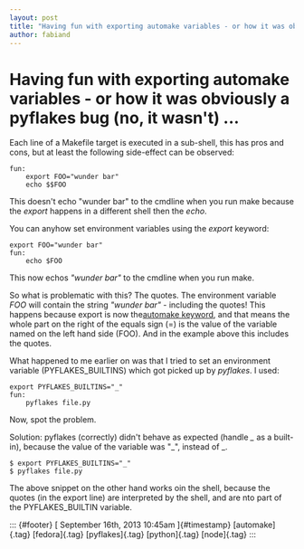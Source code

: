 ```yaml
---
layout: post
title: "Having fun with exporting automake variables - or how it was obviously a pyflakes bug (no, it wasn't) ... "
author: fabiand
---
```



Having fun with exporting automake variables - or how it was obviously a pyflakes bug (no, it wasn\'t) \...
===========================================================================================================

Each line of a Makefile target is executed in a sub-shell, this has pros
and cons, but at least the following side-effect can be observed:

    fun:
        export FOO="wunder bar"
        echo $$FOO

This doesn't echo "wunder bar" to the cmdline when you run make because
the *export* happens in a different shell then the *echo*.

You can anyhow set environment variables using the *export* keyword:

    export FOO="wunder bar"
    fun:
        echo $FOO

This now echos *"wunder bar"* to the cmdline when you run make.

So what is problematic with this? The quotes. The environment variable
*FOO* will contain the string *"wunder bar"* - including the quotes!
This happens because export is now the[automake
keyword](http://www.gnu.org/software/make/manual/html_node/Variables_002fRecursion.html#Variables_002fRecursion),
and that means the whole part on the right of the equals sign (=) is the
value of the variable named on the left hand side (FOO). And in the
example above this includes the quotes.

What happened to me earlier on was that I tried to set an environment
variable (PYFLAKES\_BUILTINS) which got picked up by *pyflakes*. I used:

    export PYFLAKES_BUILTINS="_"
    fun:
        pyflakes file.py

Now, spot the problem.

Solution: pyflakes (correctly) didn't behave as expected (handle *\_* as
a built-in), because the value of the variable was "\_", instead of \_.

    $ export PYFLAKES_BUILTINS="_"
    $ pyflakes file.py

The above snippet on the other hand works oin the shell, because the
quotes (in the export line) are interpreted by the shell, and are nto
part of the PYFLAKES\_BUILTIN variable.

::: {#footer}
[ September 16th, 2013 10:45am ]{#timestamp} [automake]{.tag}
[fedora]{.tag} [pyflakes]{.tag} [python]{.tag} [node]{.tag}
:::
